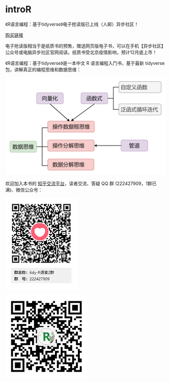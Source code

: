 # introR

《R语言编程：基于tidyverse》电子抢读版已上线（人邮）异步社区！

[购买链接](https://www.epubit.com/bookDetails?id=UB7db2c0db9f537&tabName=%E6%8A%A2%E8%AF%BB%E7%89%88&floorName=%E7%B2%BE%E9%80%89%E7%BA%B8%E4%B9%A6)

电子抢读版相当于是纸质书的预售，赠送网页版电子书，可以在手机【异步社区】公众号或电脑异步社区官网阅读。纸质书受北京疫情影响，预计12月底上市！

《R语言编程：基于tidyverse》是一本中文 R 语言编程入门书，基于最新 tidyverse 包，讲解真正的编程思维和数据思维：

<img src="images\tidy-R-data-thinking.png" alt="tidy-R-data-thinking" style="zoom:80%;" />

欢迎加入本书的 [知乎交流平台](https://zhuanlan.zhihu.com/p/198185888)，读者交流、答疑 QQ 群 (222427909，1群已满)、微信公众号：

![R-tidy QQ群](images/tidy-R2-QQ.png)

![微信公众号](images/tidy-R-wechat.png)

